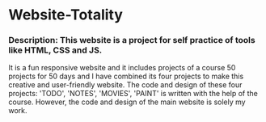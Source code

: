 # Website-Totality

### Description: This website is a project for self practice of tools like HTML, CSS and JS.

It is a fun responsive website and it includes projects of a course 50 projects for 50 days and I have combined its four projects to make this creative and user-friendly website.
The code and design of these four projects: 'TODO', 'NOTES', 'MOVIES', 'PAINT' is written with the help of the course.
However, the code and design of the main website is solely my work. 
